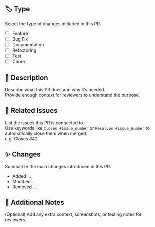 ## 🏷️ Type
Select the type of changes included in this PR.
- [ ] Feature
- [ ] Bug Fix
- [ ] Documentation
- [ ] Refactoring
- [ ] Test
- [ ] Chore

## 📝 Description
Describe what this PR does and why it’s needed.  
Provide enough context for reviewers to understand the purpose.

## 🔗 Related Issues
List the issues this PR is connected to.  
Use keywords like `Closes #issue_number` or `Resolves #issue_number` to automatically close them when merged.  
e.g. Closes #42

## ✨ Changes
Summarize the main changes introduced in this PR.
- Added ...
- Modified ...
- Removed ...

## 💬 Additional Notes
(Optional) Add any extra context, screenshots, or testing notes for reviewers.
